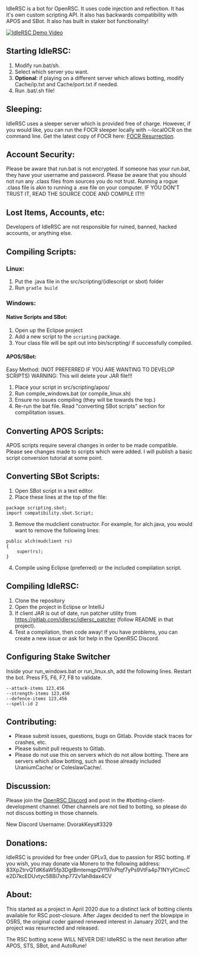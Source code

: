 IdleRSC is a bot for OpenRSC. It uses code injection and reflection. It has it's own custom scripting API. It also has backwards compatibility with APOS and SBot. It also has built in staker bot functionality!

[![IdleRSC Demo Video](https://i.imgur.com/NMU2sbB.png)](https://www.youtube.com/watch?v=Bkp2M3Ja9qc)


## Starting IdleRSC:
1. Modify run.bat/sh.
2. Select which server you want.
3. **Optional**: if playing on a different server which allows botting, modify Cache/ip.txt and Cache/port.txt if needed.
4. Run .bat/.sh file!

## Sleeping:
IdleRSC uses a sleeper server which is provided free of charge. However, if you would like, you can run the FOCR sleeper locally with --localOCR on the command line. Get the latest copy of FOCR here: [FOCR Resurrection](https://gitlab.com/idlersc/focr-resurrection). 

## Account Security:
Please be aware that run.bat is not encrypted. If someone has your run.bat, they have your username and password. 
Please be aware that you should not run any .class files from sources you do not trust. Running a rogue .class file is akin to running a .exe file on your computer. IF YOU DON'T TRUST IT, READ THE SOURCE CODE AND COMPILE IT!!!

## Lost Items, Accounts, etc:
Developers of IdleRSC are not responsible for ruined, banned, hacked accounts, or anything else. 
	
## Compiling Scripts:
### Linux:
1. Put the .java file in the src/scripting/(idlescript or sbot) folder
2. Run `gradle build`

### Windows:
#### Native Scripts and SBot:
1. Open up the Eclipse project
2. Add a new script to the `scripting` package.
3. Your class file will be spit out into bin/scripting/ if successfully compiled.		
#### APOS/SBot:
Easy Method: (NOT PREFERRED IF YOU ARE WANTING TO DEVELOP SCRIPTS) 
WARNING: This will delete your JAR file!!!
1. Place your script in src/scripting/apos/
2. Run compile_windows.bat (or compile_linux.sh)
3. Ensure no issues compiling (they will be towards the top.)
4. Re-run the bat file.
Read "converting SBot scripts" section for compilitation issues.

## Converting APOS Scripts:
APOS scripts require several changes in order to be made compatible. Please see changes made to scripts which were added. I will publish a basic script conversion tutorial at some point. 

## Converting SBot Scripts:
1. Open SBot script in a text editor.
2. Place these lines at the top of the file: 
```
package scripting.sbot;
import compatibility.sbot.Script;
```
3. Remove the mudclient constructor. For example, for alch.java, you would want to remove the following lines:
```
public alch(mudclient rs)
{
	super(rs);
}
```
4. Compile using Eclipse (preferred) or the included compilation script.
	
## Compiling IdleRSC:
1. Clone the repository
2. Open the project in Eclipse or IntelliJ
3. If client JAR is out of date, run patcher utility from https://gitlab.com/idlersc/idlersc_patcher (follow README in that project).
4. Test a compilation, then code away! If you have problems, you can create a new issue or ask for help in the OpenRSC Discord.
	
## Configuring Stake Switcher
Inside your run_windows.bat or run_linux.sh, add the following lines. Restart the bot. Press F5, F6, F7, F8 to validate.
```
--attack-items 123,456
--strength-items 123,456
--defence-items 123,456
--spell-id 2
```

	
## Contributing:
* Please submit issues, questions, bugs on Gitlab. Provide stack traces for crashes, etc. 
* Please submit pull requests to Gitlab. 
* Please do not use this on servers which do not allow botting. There are servers which allow botting, such as those already included UraniumCache/ or ColeslawCache/.

## Discussion: 
Please join the <a href="https://discord.gg/CutQxDZ8Np">OpenRSC Discord</a> and post in the #botting-client-development channel. Other channels are not tied to botting, so please do not discuss botting in those channels.

New Discord Username: DvorakKeys#3329

## Donations:
IdleRSC is provided for free under GPLv3, due to passion for RSC botting. If you wish, you may donate via Monero to the following address: 83XpZtrvQTdK6aW5fp3DgtBmtemqpQYf97nPtqf7yPs9VtFa4p71NYyfCmcCe2D7kcEDUvtyc58Bi7xhp772v1ah8dax4CV

## About:
This started as a project in April 2020 due to a distinct lack of botting clients available for RSC post-closure. After Jagex decided to nerf the blowpipe in OSRS, the original coder gained renewed interest in January 2021, and the project was resurrected and released.

The RSC botting scene WILL NEVER DIE! IdleRSC is the next iteration after APOS, STS, SBot, and AutoRune!
